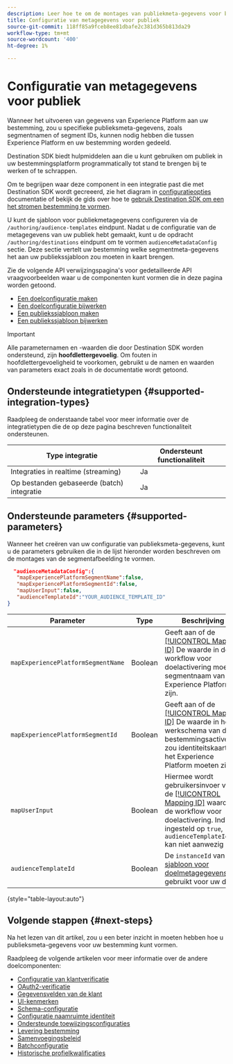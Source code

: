 ```yaml
---
description: Leer hoe te om de montages van publiekmeta-gegevens voor bestemmingen te vormen die met Destination SDK worden gebouwd.
title: Configuratie van metagegevens voor publiek
source-git-commit: 118ff85a9fceb8ee81dbafe2c381d365b813da29
workflow-type: tm+mt
source-wordcount: '400'
ht-degree: 1%

---
```



# Configuratie van metagegevens voor publiek

Wanneer het uitvoeren van gegevens van Experience Platform aan uw bestemming, zou u specifieke publieksmeta-gegevens, zoals segmentnamen of segment IDs, kunnen nodig hebben die tussen Experience Platform en uw bestemming worden gedeeld.

Destination SDK biedt hulpmiddelen aan die u kunt gebruiken om publiek in uw bestemmingsplatform programmatically tot stand te brengen bij te werken of te schrappen.

Om te begrijpen waar deze component in een integratie past die met Destination SDK wordt gecreeerd, zie het diagram in [configuratieopties](../configuration-options.md) documentatie of bekijk de gids over hoe te [gebruik Destination SDK om een het stromen bestemming te vormen](../../guides/configure-destination-instructions.md#create-destination-configuration).

U kunt de sjabloon voor publiekmetagegevens configureren via de `/authoring/audience-templates` eindpunt. Nadat u de configuratie van de metagegevens van uw publiek hebt gemaakt, kunt u de opdracht `/authoring/destinations` eindpunt om te vormen `audienceMetadataConfig` sectie. Deze sectie vertelt uw bestemming welke segmentmeta-gegevens het aan uw publiekssjabloon zou moeten in kaart brengen.

Zie de volgende API verwijzingspagina&#39;s voor gedetailleerde API vraagvoorbeelden waar u de componenten kunt vormen die in deze pagina worden getoond.

* [Een doelconfiguratie maken](../../authoring-api/destination-configuration/create-destination-configuration.md)
* [Een doelconfiguratie bijwerken](../../authoring-api/destination-configuration/update-destination-configuration.md)
* [Een publiekssjabloon maken](../../metadata-api/create-audience-template.md)
* [Een publiekssjabloon bijwerken](../../metadata-api/update-audience-template.md)

>[!IMPORTANT]
>
>Alle parameternamen en -waarden die door Destination SDK worden ondersteund, zijn **hoofdlettergevoelig**. Om fouten in hoofdlettergevoeligheid te voorkomen, gebruikt u de namen en waarden van parameters exact zoals in de documentatie wordt getoond.

## Ondersteunde integratietypen {#supported-integration-types}

Raadpleeg de onderstaande tabel voor meer informatie over de integratietypen die de op deze pagina beschreven functionaliteit ondersteunen.

| Type integratie | Ondersteunt functionaliteit |
|---|---|
| Integraties in realtime (streaming) | Ja |
| Op bestanden gebaseerde (batch) integratie | Ja |

## Ondersteunde parameters {#supported-parameters}

Wanneer het creëren van uw configuratie van publieksmeta-gegevens, kunt u de parameters gebruiken die in de lijst hieronder worden beschreven om de montages van de segmentafbeelding te vormen.

```json
  "audienceMetadataConfig":{
   "mapExperiencePlatformSegmentName":false,
   "mapExperiencePlatformSegmentId":false,
   "mapUserInput":false,
   "audienceTemplateId":"YOUR_AUDIENCE_TEMPLATE_ID"
}
```

| Parameter | Type | Beschrijving |
|---------|----------|------|
| `mapExperiencePlatformSegmentName` | Boolean | Geeft aan of de [[!UICONTROL Mapping ID]](../../../ui/activate-segment-streaming-destinations.md#scheduling) De waarde in de workflow voor doelactivering moet de segmentnaam van het Experience Platform zijn. |
| `mapExperiencePlatformSegmentId` | Boolean | Geeft aan of de [[!UICONTROL Mapping ID]](../../../ui/activate-segment-streaming-destinations.md#scheduling) De waarde in het werkschema van de bestemmingsactivering zou identiteitskaart van het Experience Platform moeten zijn. |
| `mapUserInput` | Boolean | Hiermee wordt gebruikersinvoer voor de [[!UICONTROL Mapping ID]](../../../ui/activate-segment-streaming-destinations.md#scheduling) waarde in de workflow voor doelactivering. Indien ingesteld op `true`, `audienceTemplateId` kan niet aanwezig zijn. |
| `audienceTemplateId` | Boolean | De `instanceId` van de [sjabloon voor doelmetagegevens](../../metadata-api/create-audience-template.md) gebruikt voor uw doel. |

{style="table-layout:auto"}

## Volgende stappen {#next-steps}

Na het lezen van dit artikel, zou u een beter inzicht in moeten hebben hoe u publieksmeta-gegevens voor uw bestemming kunt vormen.

Raadpleeg de volgende artikelen voor meer informatie over de andere doelcomponenten:

* [Configuratie van klantverificatie](customer-authentication.md)
* [OAuth2-verificatie](oauth2-authentication.md)
* [Gegevensvelden van de klant](customer-data-fields.md)
* [UI-kenmerken](ui-attributes.md)
* [Schema-configuratie](schema-configuration.md)
* [Configuratie naamruimte identiteit](identity-namespace-configuration.md)
* [Ondersteunde toewijzingsconfiguraties](supported-mapping-configurations.md)
* [Levering bestemming](destination-delivery.md)
* [Samenvoegingsbeleid](aggregation-policy.md)
* [Batchconfiguratie](batch-configuration.md)
* [Historische profielkwalificaties](historical-profile-qualifications.md)